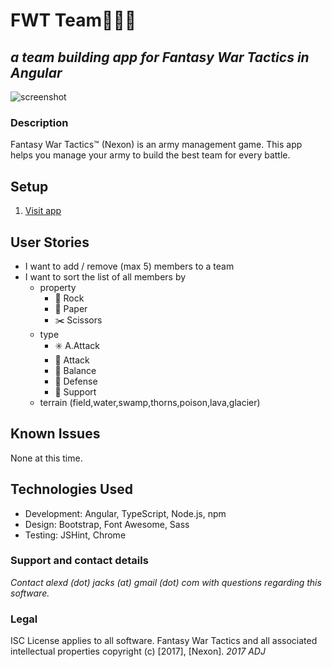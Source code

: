 # FWT Team:high_brightness::dart::hocho:
## _a team building app for Fantasy War Tactics in Angular_

![screenshot]()

### Description
Fantasy War Tactics™ (Nexon) is an army management game. This app helps you manage your army to build the best team for every battle.

## Setup
1. [Visit app]()

## User Stories
- I want to add / remove (max 5) members to a team
- I want to sort the list of all members by
  - property
    - :gem: Rock
    - :page_facing_up: Paper
    - :scissors: Scissors
  - type
    - :eight_spoked_asterisk: A.Attack
    - :large_orange_diamond: Attack
    - :arrows_counterclockwise: Balance
    - :large_blue_circle: Defense
    - :heart_decoration: Support
  - terrain (field,water,swamp,thorns,poison,lava,glacier)


## Known Issues
None at this time.


## Technologies Used
- Development: Angular, TypeScript, Node.js, npm
- Design: Bootstrap, Font Awesome, Sass
- Testing: JSHint, Chrome

### Support and contact details
_Contact alexd (dot) jacks (at) gmail (dot) com with questions regarding this software._


### Legal
ISC License applies to all software. Fantasy War Tactics and all associated intellectual properties copyright (c) [2017], [Nexon].
*2017 ADJ*
